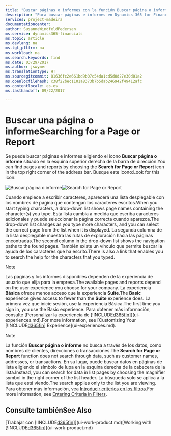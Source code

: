 ```yaml
---
title: "Buscar páginas o informes con la función Buscar página o informe | Documentos de Microsoft"
description: "Para buscar páginas e informes en Dynamics 365 for Financials, puede usar la característica Buscar página o informe."
services: project-madeira
documentationcenter: 
author: SusanneWindfeldPedersen
ms.service: dynamics365-financials
ms.topic: article
ms.devlang: na
ms.tgt_pltfrm: na
ms.workload: na
ms.search.keywords: find
ms.date: 03/29/2017
ms.author: jswymer
ms.translationtype: HT
ms.sourcegitcommit: 81636fc2e661bd9b07c54da1cd5d0d27e30d01a2
ms.openlocfilehash: c38f22bec1101a8373b7b5dab246942f49412afc
ms.contentlocale: es-es
ms.lasthandoff: 09/22/2017

---
```

# <a name="searching-for-a-page-or-report"></a><span data-ttu-id="14dae-103">Buscar una página o informe</span><span class="sxs-lookup"><span data-stu-id="14dae-103">Searching for a Page or Report</span></span>
<span data-ttu-id="14dae-104">Se puede buscar páginas e informes eligiendo el icono **Buscar página o informe** situado en la esquina superior derecha de la barra de dirección.</span><span class="sxs-lookup"><span data-stu-id="14dae-104">You can find pages and reports by choosing the **Search for Page or Report** icon in the top right corner of the address bar.</span></span> <span data-ttu-id="14dae-105">Busque este icono:</span><span class="sxs-lookup"><span data-stu-id="14dae-105">Look for this icon:</span></span>

<span data-ttu-id="14dae-106">![Buscar página o informe](media/ui-search/search.png "Buscar página o informe")</span><span class="sxs-lookup"><span data-stu-id="14dae-106">![Search for Page or Report](media/ui-search/search.png "Search for Page or Report")</span></span>

<span data-ttu-id="14dae-107">Cuando empiece a escribir caracteres, aparecerá una lista desplegable con los nombres de página que contengan los caracteres escritos.</span><span class="sxs-lookup"><span data-stu-id="14dae-107">When you start typing characters, a drop-down list shows page names containing the character(s) you type.</span></span> <span data-ttu-id="14dae-108">Esta lista cambia a medida que escriba caracteres adicionales y puede seleccionar la página correcta cuando aparezca.</span><span class="sxs-lookup"><span data-stu-id="14dae-108">The drop-down list changes as you type more characters, and you can select the correct page from the list when it is displayed.</span></span> <span data-ttu-id="14dae-109">La segunda columna de la lista desplegable muestra las rutas de exploración hacia las páginas encontradas.</span><span class="sxs-lookup"><span data-stu-id="14dae-109">The second column in the drop-down list shows the navigation paths to the found pages.</span></span> <span data-ttu-id="14dae-110">También existe un vínculo que permite buscar la ayuda de los caracteres que ha escrito.</span><span class="sxs-lookup"><span data-stu-id="14dae-110">There is also a link that enables you to search the help for the characters that you typed.</span></span>

> [!NOTE]  
>   <span data-ttu-id="14dae-111">Las páginas y los informes disponibles dependen de la experiencia de usuario que elija para la empresa.</span><span class="sxs-lookup"><span data-stu-id="14dae-111">The available pages and reports depend on the user experience you choose for your company.</span></span> <span data-ttu-id="14dae-112">La experiencia **Básica** ofrece menos acceso que la experiencia **Suite**.</span><span class="sxs-lookup"><span data-stu-id="14dae-112">The **Basic** experience gives access to fewer than the **Suite** experience does.</span></span> <span data-ttu-id="14dae-113">La primera vez que inicie sesión, use la experiencia Básica.</span><span class="sxs-lookup"><span data-stu-id="14dae-113">The first time you sign in, you use the Basic experience.</span></span> <span data-ttu-id="14dae-114">Para obtener más información, consulte [Personalizar la experiencia de [!INCLUDE[d365fin](includes/d365fin_long_md.md)]](ui-experiences.md).</span><span class="sxs-lookup"><span data-stu-id="14dae-114">For more information, see [Customizing Your [!INCLUDE[d365fin](includes/d365fin_long_md.md)] Experience](ui-experiences.md).</span></span>

> [!NOTE]  
>   <span data-ttu-id="14dae-115">La función **Buscar página o informe** no busca a través de los datos, como nombres de clientes, direcciones o transacciones.</span><span class="sxs-lookup"><span data-stu-id="14dae-115">The **Search for Page or Report** function does not search through data, such as customer names, addresses, or transactions.</span></span> <span data-ttu-id="14dae-116">En su lugar, puede buscar datos en páginas de lista eligiendo el símbolo de lupa en la esquina derecha de la cabecera de la lista.</span><span class="sxs-lookup"><span data-stu-id="14dae-116">Instead, you can search for data in list pages by choosing the magnifier symbol in the right corner of the list header.</span></span> <span data-ttu-id="14dae-117">La búsqueda solo se aplica a la lista que está viendo.</span><span class="sxs-lookup"><span data-stu-id="14dae-117">The search applies only to the list you are viewing.</span></span> <span data-ttu-id="14dae-118">Para obtener más información, vea [Introducir criterios en los filtros](ui-enter-criteria-filters.md).</span><span class="sxs-lookup"><span data-stu-id="14dae-118">For more information, see [Entering Criteria in Filters](ui-enter-criteria-filters.md).</span></span>

## <a name="see-also"></a><span data-ttu-id="14dae-119">Consulte también</span><span class="sxs-lookup"><span data-stu-id="14dae-119">See Also</span></span>
<span data-ttu-id="14dae-120">[Trabajar con [!INCLUDE[d365fin](includes/d365fin_md.md)]](ui-work-product.md)</span><span class="sxs-lookup"><span data-stu-id="14dae-120">[Working with [!INCLUDE[d365fin](includes/d365fin_md.md)]](ui-work-product.md)</span></span>

